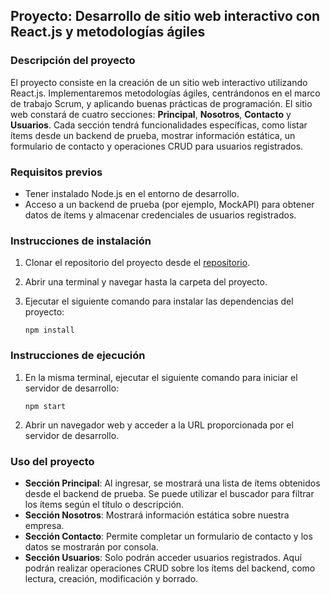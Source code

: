 
## Proyecto: Desarrollo de sitio web interactivo con React.js y metodologías ágiles

### Descripción del proyecto
El proyecto consiste en la creación de un sitio web interactivo utilizando React.js. Implementaremos metodologías ágiles, centrándonos en el marco de trabajo Scrum, y aplicando buenas prácticas de programación. El sitio web constará de cuatro secciones: **Principal**, **Nosotros**, **Contacto** y **Usuarios**. Cada sección tendrá funcionalidades específicas, como listar ítems desde un backend de prueba, mostrar información estática, un formulario de contacto y operaciones CRUD para usuarios registrados.

### Requisitos previos
- Tener instalado Node.js en el entorno de desarrollo.
- Acceso a un backend de prueba (por ejemplo, MockAPI) para obtener datos de ítems y almacenar credenciales de usuarios registrados.

### Instrucciones de instalación
1. Clonar el repositorio del proyecto desde el [repositorio](https://github.com/Jableed43/react-01.git).
2. Abrir una terminal y navegar hasta la carpeta del proyecto.
3. Ejecutar el siguiente comando para instalar las dependencias del proyecto:

   ```
   npm install
   ```

### Instrucciones de ejecución
1. En la misma terminal, ejecutar el siguiente comando para iniciar el servidor de desarrollo:

   ```
   npm start
   ```

2. Abrir un navegador web y acceder a la URL proporcionada por el servidor de desarrollo.

### Uso del proyecto
- **Sección Principal**: Al ingresar, se mostrará una lista de ítems obtenidos desde el backend de prueba. Se puede utilizar el buscador para filtrar los ítems según el título o descripción.
- **Sección Nosotros**: Mostrará información estática sobre nuestra empresa.
- **Sección Contacto**: Permite completar un formulario de contacto y los datos se mostrarán por consola.
- **Sección Usuarios**: Solo podrán acceder usuarios registrados. Aquí podrán realizar operaciones CRUD sobre los ítems del backend, como lectura, creación, modificación y borrado.
